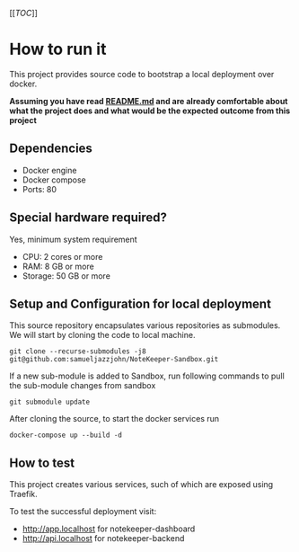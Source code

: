 [[_TOC_]]

# How to run it

This project provides source code to bootstrap a local deployment over docker.

**Assuming you have read [README.md](README.md) and are already comfortable about what the project does and what would be the expected outcome from this project**

## Dependencies

- Docker engine
- Docker compose
- Ports: 80

## Special hardware required?

Yes, minimum system requirement

- CPU: 2 cores or more
- RAM: 8 GB or more
- Storage: 50 GB or more

## Setup and Configuration for local deployment

This source repository encapsulates various repositories as submodules. We will start by cloning the code to local machine.

```
git clone --recurse-submodules -j8 git@github.com:samueljazzjohn/NoteKeeper-Sandbox.git
```

If a new sub-module is added to Sandbox, run following commands to pull the sub-module changes from sandbox

```
git submodule update
```


After cloning the source, to start the docker services run

```
docker-compose up --build -d
```

## How to test

This project creates various services, such of which are exposed using Traefik.

To test the successful deployment visit:

- http://app.localhost for notekeeper-dashboard
- http://api.localhost for notekeeper-backend